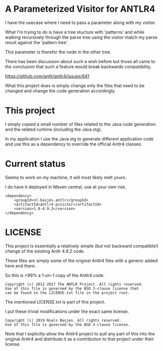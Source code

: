 # A Parameterized Visitor for ANTLR4 
I have the usecase where I need to pass a parameter along with my visitor.

What I'm trying to do is have a tree stucture with 'patterns' and while walking recursively through 
the parse tree using the visitor match my parse result against the 'pattern tree'.

This parameter is therefor the node in the other tree.

There has been discussion about such a wish before but those all came to the conclusion that such a feature would break backwards compatibility.

https://github.com/antlr/antlr4/issues/641

What this project does is simply change only the files that need to be changed and change the code generation accordingly.

# This project
I simply copied a small number of files related to the Java code generation and the related runtime (including the Java.stg).

In my application I use the Java.stg to generate different application code and 
use this as a dependency to override the official Antlr4 classes.

# Current status
Seems to work on my machine, it will most likely melt yours.

I do have it deployed in Maven central, use at your own risk.


    <dependency>
        <groupId>nl.basjes.antlr</groupId>
        <artifactId>antlr4-pvisitor</artifactId>
        <version>1.0-4.9.2</version>
    </dependency>


# LICENSE
This project is essentially a relatively simple (but not backward compatible!) change of the existing Antlr 4.9.2 code.

These files are simply some of the original Antlr4 files with a generic added here and there.

So this is >99% a 1-on-1 copy of the Antlr4 code.

    Copyright (c) 2012-2017 The ANTLR Project. All rights reserved.
    Use of this file is governed by the BSD 3-clause license that
    can be found in the LICENSE.txt file in the project root.

The mentioned LICENSE.txt is part of this project.

I put these trivial modifications under the exact same license.

    Copyright (c) 2019 Niels Basjes. All rights reserved.
    Use of this file is governed by the BSD 3-clause license. 

Note that I explicitly allow the Antlr4 project to pull any part of this into the original Antlr4 
and distribute it as a contribution to that project under their license.
